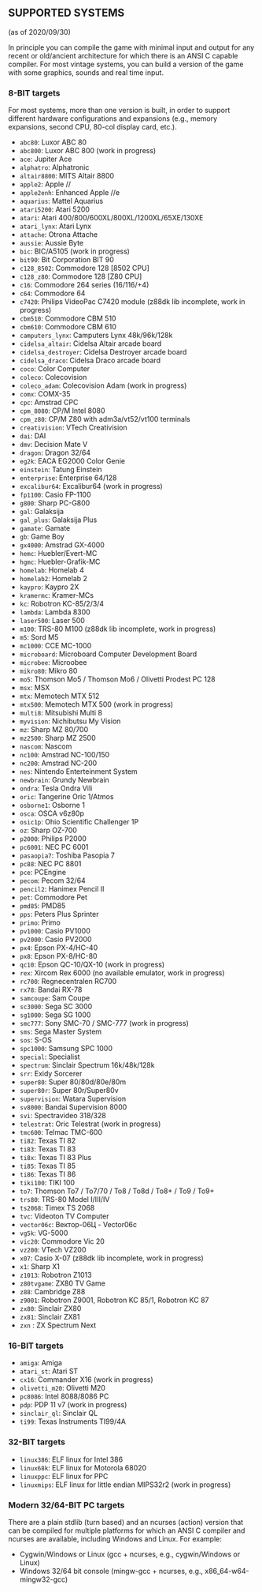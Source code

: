 ## SUPPORTED SYSTEMS 

(as of 2020/09/30)

In principle you can compile the game with minimal input and output for any recent or old/ancient architecture for which there is an ANSI C capable compiler.
For most vintage systems, you can build a version of the game with some graphics, sounds and real time input.


### 8-BIT targets

For most systems, more than one version is built, in order to support different hardware configurations and expansions 
(e.g., memory expansions, second CPU, 80-col display card, etc.).

- `abc80`: Luxor ABC 80
- `abc800`: Luxor ABC 800 (work in progress)
- `ace`: Jupiter Ace
- `alphatro`: Alphatronic
- `altair8800`: MITS Altair 8800
- `apple2`: Apple //
- `apple2enh`: Enhanced Apple //e
- `aquarius`: Mattel Aquarius 
- `atari5200`: Atari 5200
- `atari`: Atari 400/800/600XL/800XL/1200XL/65XE/130XE
- `atari_lynx`: Atari Lynx
- `attache`: Otrona Attache
- `aussie`: Aussie Byte
- `bic`: BIC/A5105 (work in progress)
- `bit90`: Bit Corporation BIT 90
- `c128_8502`: Commodore 128 [8502 CPU]
- `c128_z80`: Commodore 128 [Z80 CPU]
- `c16`: Commodore 264 series (16/116/+4)
- `c64`: Commodore 64
- `c7420`: Philips VideoPac C7420 module (z88dk lib incomplete, work in progress)
- `cbm510`: Commodore CBM 510
- `cbm610`: Commodore CBM 610
- `camputers_lynx`: Camputers Lynx 48k/96k/128k
- `cidelsa_altair`: Cidelsa Altair arcade board
- `cidelsa_destroyer`: Cidelsa Destroyer arcade board
- `cidelsa_draco`: Cidelsa Draco arcade board
- `coco`: Color Computer
- `coleco`: Colecovision
- `coleco_adam`: Colecovision Adam (work in progress)
- `comx`: COMX-35
- `cpc`: Amstrad CPC
- `cpm_8080`: CP/M Intel 8080
- `cpm_z80`: CP/M Z80 with adm3a/vt52/vt100 terminals
- `creativision`: VTech Creativision
- `dai`: DAI
- `dmv`: Decision Mate V
- `dragon`: Dragon 32/64
- `eg2k`: EACA EG2000 Color Genie
- `einstein`: Tatung Einstein
- `enterprise`: Enterprise 64/128
- `excalibur64`: Excalibur64 (work in progress)
- `fp1100`: Casio FP-1100
- `g800`: Sharp PC-G800
- `gal`: Galaksija
- `gal_plus`: Galaksija Plus
- `gamate`: Gamate
- `gb`: Game Boy
- `gx4000`: Amstrad GX-4000
- `hemc`: Huebler/Evert-MC
- `hgmc`: Huebler-Grafik-MC
- `homelab`: Homelab 4
- `homelab2`: Homelab 2
- `kaypro`: Kaypro 2X
- `kramermc`: Kramer-MCs
- `kc`: Robotron KC-85/2/3/4
- `lambda`: Lambda 8300
- `laser500`: Laser 500
- `m100`: TRS-80 M100 (z88dk lib incomplete, work in progress)
- `m5`: Sord M5
- `mc1000`: CCE MC-1000
- `microboard`: Microboard Computer Development Board
- `microbee`: Microobee
- `mikro80`: Mikro 80
- `mo5`: Thomson Mo5 / Thomson Mo6 / Olivetti Prodest PC 128
- `msx`: MSX
- `mtx`: Memotech MTX 512
- `mtx500`: Memotech MTX 500 (work in progress)
- `multi8`: Mitsubishi Multi 8
- `myvision`: Nichibutsu My Vision
- `mz`: Sharp MZ 80/700
- `mz2500`: Sharp MZ 2500
- `nascom`: Nascom
- `nc100`: Amstrad NC-100/150
- `nc200`: Amstrad NC-200
- `nes`: Nintendo Enterteinment System
- `newbrain`: Grundy Newbrain
- `ondra`: Tesla Ondra Vili
- `oric`: Tangerine Oric 1/Atmos
- `osborne1`: Osborne 1
- `osca`: OSCA v6z80p
- `osic1p`: Ohio Scientific Challenger 1P
- `oz`: Sharp OZ-700
- `p2000`: Philips P2000
- `pc6001`: NEC PC 6001
- `pasaopia7`: Toshiba Pasopia 7
- `pc88`: NEC PC 8801
- `pce`: PCEngine
- `pecom`: Pecom 32/64
- `pencil2`: Hanimex Pencil II
- `pet`: Commodore Pet
- `pmd85`: PMD85
- `pps`: Peters Plus Sprinter
- `primo`: Primo
- `pv1000`: Casio PV1000
- `pv2000`: Casio PV2000
- `px4`: Epson PX-4/HC-40
- `px8`: Epson PX-8/HC-80
- `qc10`: Epson QC-10/QX-10 (work in progress)
- `rex`: Xircom Rex 6000 (no available emulator, work in progress)
- `rc700`: Regnecentralen RC700
- `rx78`: Bandai RX-78
- `samcoupe`: Sam Coupe
- `sc3000`: Sega SC 3000
- `sg1000`: Sega SG 1000
- `smc777`: Sony SMC-70 / SMC-777 (work in progress)
- `sms`: Sega Master System
- `sos`: S-OS 
- `spc1000`: Samsung SPC 1000
- `special`: Specialist
- `spectrum`: Sinclair Spectrum 16k/48k/128k
- `srr`: Exidy Sorcerer
- `super80`: Super 80/80d/80e/80m
- `super80r`: Super 80r/Super80v
- `supervision`: Watara Supervision
- `sv8000`: Bandai Supervision 8000
- `svi`: Spectravideo 318/328
- `telestrat`: Oric Telestrat (work in progress)
- `tmc600`: Telmac TMC-600
- `ti82`: Texas TI 82
- `ti83`: Texas TI 83
- `ti8x`: Texas TI 83 Plus
- `ti85`: Texas TI 85
- `ti86`: Texas TI 86
- `tiki100`: TIKI 100
- `to7`: Thomson To7 / To7/70 / To8 / To8d / To8+ / To9 / To9+
- `trs80`: TRS-80 Model I/III/IV
- `ts2068`: Timex TS 2068
- `tvc`: Videoton TV Computer
- `vector06c`: Вектор-06Ц - Vector06c
- `vg5k`: VG-5000
- `vic20`: Commodore Vic 20
- `vz200`: VTech VZ200
- `x07`: Casio X-07 (z88dk lib incomplete, work in progress)
- `x1`: Sharp X1
- `z1013`: Robotron Z1013
- `z80tvgame`: ZX80 TV Game
- `z88`: Cambridge Z88
- `z9001`: Robotron Z9001, Robotron KC 85/1, Robotron KC 87 
- `zx80`: Sinclair ZX80
- `zx81`: Sinclair ZX81
- `zxn` : ZX Spectrum Next

### 16-BIT targets
- `amiga`: Amiga 
- `atari_st`: Atari ST
- `cx16`: Commander X16 (work in progress)
- `olivetti_m20`: Olivetti M20 
- `pc8086`: Intel 8088/8086 PC
- `pdp`: PDP 11 v7 (work in progress)
- `sinclair_ql`: Sinclair QL
- `ti99`: Texas Instruments TI99/4A 



### 32-BIT targets
- `linux386`:  ELF linux for Intel 386
- `linux68k`:  ELF linux for Motorola 68020
- `linuxppc`:  ELF linux for PPC
- `linuxmips`: ELF linux for little endian MIPS32r2 (work in progress)


### Modern 32/64-BIT PC targets

There are a plain stdlib (turn based) and an ncurses (action) version that can be compiled for multiple platforms for which an ANSI C compiler and ncurses are available, including Windows and Linux.
For example:
- Cygwin/Windows or Linux (gcc + ncurses, e.g., cygwin/Windows or Linux) 
- Windows 32/64 bit console (mingw-gcc + ncurses, e.g., x86_64-w64-mingw32-gcc)
